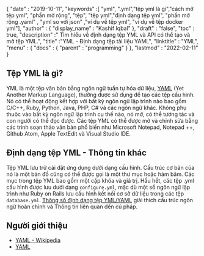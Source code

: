 {
  "date" : "2019-10-11",
  "keywords" :[ "yml", ".yml","tệp yml là gì","cách mở tệp yml", "phần mở rộng", "tệp", "tệp yml","định dạng tệp yml", "phần mở rộng .yaml" , "yml so với json" ,"ví dụ về tệp yml", "ví dụ về tệp docker yml"],
  "author" : {
    "display_name" : "Kashif Iqbal"
},
  "draft" : "false",
  "toc" : true,
  "description" :" Tìm hiểu về định dạng tệp YML và API có thể tạo và mở tệp YML.",
  "title" :"YML - Định dạng tệp tài liệu YAML",
  "linktitle" : "YML",
  "menu" : {
    "docs" : {
      "parent" : "programming"
}
},
  "lastmod" : "2022-02-11"
}

## Tệp YML là gì?

YML là một tệp văn bản bằng ngôn ngữ tuần tự hóa dữ liệu, [YAML](/vi/programming/yaml/) (Yet Another Markup Language), thường được sử dụng để tạo các tệp cấu hình. Nó có thể hoạt động kết hợp với bất kỳ ngôn ngữ lập trình nào bao gồm C/C++, Ruby, Python, Java, PHP, C# và các ngôn ngữ khác. Không phụ thuộc vào bất kỳ ngôn ngữ lập trình cụ thể nào, nó mở, có thể tương tác và con người có thể đọc được. Các tệp YML có thể được mở và chỉnh sửa bằng các trình soạn thảo văn bản phổ biến như Microsoft Notepad, Notepad ++, Github Atom, Apple TextEdit và Visual Studio IDE.

## Định dạng tệp YML - Thông tin khác

Tệp YML lưu trữ cài đặt ứng dụng dưới dạng cấu hình. Cấu trúc cơ bản của nó là một bản đồ cũng có thể được gọi là một thư mục hoặc hàm băm. Các mục trong tệp YML bao gồm một cặp khóa và giá trị. Hầu hết, các tệp .yml cấu hình được lưu dưới dạng `configure.yml`, mặc dù một số ngôn ngữ lập trình như Ruby on Rails lưu cấu hình kết nối cơ sở dữ liệu trong các tệp `database.yml`. [Thông số định dạng tệp YML/YAML](https://yaml.org/spec/1.2.2/) giải thích cấu trúc ngôn ngữ hoàn chỉnh và Thông tin liên quan đến cú pháp.

## Người giới thiệu

- [YAML - Wikipedia](https://en.wikipedia.org/wiki/YAML)
- [YAML](https://yaml.org/spec/1.2/spec.html)

